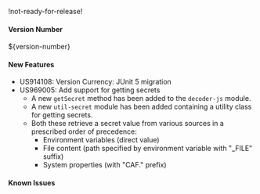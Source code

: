 !not-ready-for-release!

#### Version Number
${version-number}

#### New Features
- US914108: Version Currency: JUnit 5 migration
- US969005: Add support for getting secrets  
  - A new `getSecret` method has been added to the `decoder-js` module.
  - A new `util-secret` module has been added containing a utility class for getting secrets.
  - Both these retrieve a secret value from various sources in a prescribed order of precedence:
    - Environment variables (direct value)
    - File content (path specified by environment variable with "_FILE" suffix)
    - System properties (with "CAF." prefix)

#### Known Issues
